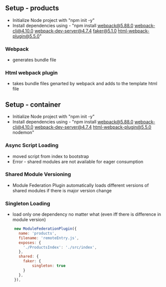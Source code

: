 ## Setup - products

- Initialize Node project with "npm init -y"
- Install dependencies using - "npm install webpack@5.88.0 webpack-cli@4.10.0 webpack-dev-server@4.7.4 faker@5.1.0 html-webpack-plugin@5.5.0"

### Webpack

- generates bundle file

### Html webpack plugin

- takes bundle files genarted by webpack and adds to the template html file

## Setup - container

- Initialize Node project with "npm init -y"
- Install dependencies using - "npm install webpack@5.88.0 webpack-cli@4.10.0 webpack-dev-server@4.7.4 html-webpack-plugin@5.5.0 nodemon"

### Async Script Loading

- moved script from index to bootstrap
- Error - shared modules are not available for eager consumption

### Shared Module Versioning

- Module Federation Plugin automatically loads different versions of shared modules if there is major version change

### Singleton Loading

- load only one dependency no matter what (even iff there is difference in module version)

```js
    new ModuleFederationPlugin({
      name: 'products',
      filename: 'remoteEntry.js',
      exposes: {
        './ProductsIndex': './src/index',
      },
      shared: {
        faker: {
            singleton: true
        }
      },
    }),
```
